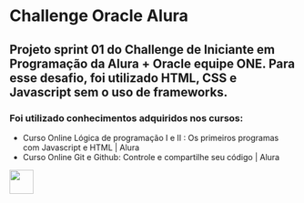 # Challenge Oracle Alura

## Projeto sprint 01 do Challenge de Iniciante em Programação da Alura + Oracle equipe ONE. Para esse desafio, foi utilizado HTML, CSS e Javascript sem o uso de frameworks.

### Foi utilizado conhecimentos adquiridos nos cursos:
* Curso Online Lógica de programação I e II : Os primeiros programas com Javascript e HTML | Alura
* Curso Online Git e Github: Controle e compartilhe seu código | Alura

<img src="./imagens/tumb.gif" width="42" height="42">
